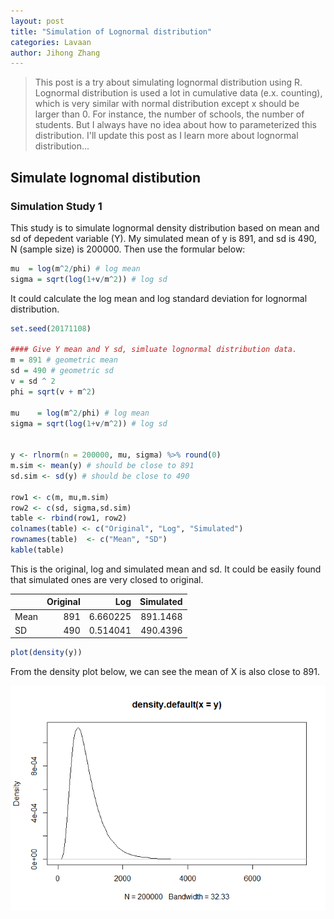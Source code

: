 ```yaml
---
layout: post
title: "Simulation of Lognormal distribution"
categories: Lavaan
author: Jihong Zhang
---
```


> This post is a try about simulating lognormal distribution using R. Lognormal distribution is used a lot in cumulative data (e.x. counting), which is very similar with normal distribution except x should be larger than 0. For instance, the number of schools, the number of students. But I always have no idea about how to parameterized this distribution. I'll update this post as I learn more about lognormal distribution...

<!--more-->

Simulate lognomal distibution
-----------------------------

### Simulation Study 1

This study is to simulate lognormal density distribution based on mean and sd of depedent variable (Y). My simulated mean of y is 891, and sd is 490, N (sample size) is 200000. Then use the formular below:

``` r
mu  = log(m^2/phi) # log mean
sigma = sqrt(log(1+v/m^2)) # log sd
```

It could calculate the log mean and log standard deviation for lognormal distribution.

``` r
set.seed(20171108)

#### Give Y mean and Y sd, simluate lognormal distribution data.
m = 891 # geometric mean
sd = 490 # geometric sd
v = sd ^ 2
phi = sqrt(v + m^2) 

mu    = log(m^2/phi) # log mean
sigma = sqrt(log(1+v/m^2)) # log sd
  

y <- rlnorm(n = 200000, mu, sigma) %>% round(0)
m.sim <- mean(y) # should be close to 891
sd.sim <- sd(y) # should be close to 490

row1 <- c(m, mu,m.sim)
row2 <- c(sd, sigma,sd.sim)
table <- rbind(row1, row2)
colnames(table) <- c("Original", "Log", "Simulated")
rownames(table)  <- c("Mean", "SD")
kable(table) 
```

This is the original, log and simulated mean and sd. It could be easily found that simulated ones are very closed to original.

|      |  Original|       Log|  Simulated|
|------|---------:|---------:|----------:|
| Mean |       891|  6.660225|   891.1468|
| SD   |       490|  0.514041|   490.4396|

``` r
plot(density(y))
```

From the density plot below, we can see the mean of X is also close to 891.

![](/assets/lognomsl-simulation_files/figure-markdown_github/unnamed-chunk-2-1.png)
